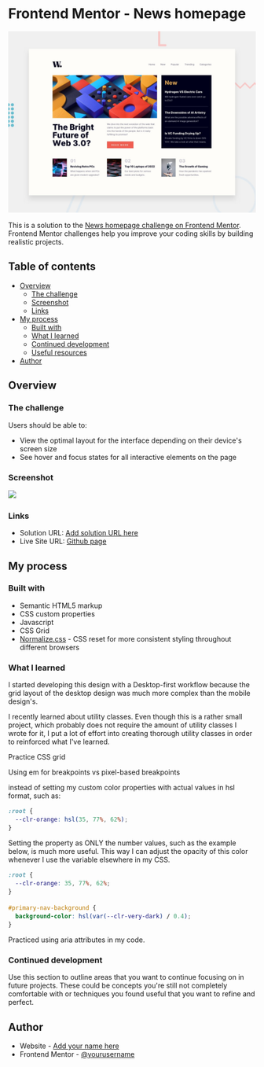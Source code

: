 # Frontend Mentor - News homepage

![Design preview for the News homepage coding challenge](./design/desktop-preview.jpg)

This is a solution to the [News homepage challenge on Frontend Mentor](https://www.frontendmentor.io/challenges/news-homepage-H6SWTa1MFl). Frontend Mentor challenges help you improve your coding skills by building realistic projects.

## Table of contents

- [Overview](#overview)
  - [The challenge](#the-challenge)
  - [Screenshot](#screenshot)
  - [Links](#links)
- [My process](#my-process)
  - [Built with](#built-with)
  - [What I learned](#what-i-learned)
  - [Continued development](#continued-development)
  - [Useful resources](#useful-resources)
- [Author](#author)

## Overview

### The challenge

Users should be able to:

- View the optimal layout for the interface depending on their device's screen size
- See hover and focus states for all interactive elements on the page

### Screenshot

![](./screenshot.jpg)

### Links

- Solution URL: [Add solution URL here](https://your-solution-url.com)
- Live Site URL: [Github page](https://jositu.github.io/fm-news-homepage/)

## My process

<!-- `8hr` -->

### Built with

- Semantic HTML5 markup
- CSS custom properties
- Javascript
- CSS Grid
- [Normalize.css](https://necolas.github.io/normalize.css/) - CSS reset for more consistent styling throughout different browsers

### What I learned

I started developing this design with a Desktop-first workflow because the grid layout of the desktop design was much more complex than the mobile design's.

I recently learned about utility classes. Even though this is a rather small project, which probably does not require the amount of utility classes I wrote for it, I put a lot of effort into creating thorough utility classes in order to reinforced what I've learned.

Practice CSS grid

Using em for breakpoints vs pixel-based breakpoints

instead of setting my custom color properties with actual values in hsl format, such as:

```css
:root {
  --clr-orange: hsl(35, 77%, 62%);
}
```

Setting the property as ONLY the number values, such as the example below, is much more useful. This way I can adjust the opacity of this color whenever I use the variable elsewhere in my CSS.

```css
:root {
  --clr-orange: 35, 77%, 62%;
}

#primary-nav-background {
  background-color: hsl(var(--clr-very-dark) / 0.4);
}
```

Practiced using aria attributes in my code.

### Continued development

Use this section to outline areas that you want to continue focusing on in future projects. These could be concepts you're still not completely comfortable with or techniques you found useful that you want to refine and perfect.

## Author

- Website - [Add your name here](https://www.your-site.com)
- Frontend Mentor - [@yourusername](https://www.frontendmentor.io/profile/yourusername)
